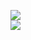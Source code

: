 [![](https://img.shields.io/badge/Made%20With-Github%20Spray-lightgrey.svg?style=for-the-badge&logo=github)](https://github.com/Annihil/github-spray#8456)  
[![](https://i.imgur.com/2DrTn0Z.gif)](https://github.com/Annihil/github-spray)